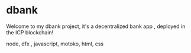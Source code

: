 # dbank

Welcome to my dbank project, it's a decentralized bank app , deployed in the ICP blockchain!

node, dfx , javascript, motoko, html, css 

